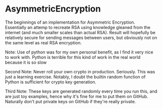 # AsymmetricEncryption

The beginnings of an implementation for Asymmetric Encryption. Essentially an attemp to recreate RSA using knowledge gleaned from the internet (and much smaller scales than actual RSA). Result will hopefully be relatively secure for sending messages between users, but obviously not on the same level as real RSA encryption.

Note: Use of python was for my own personal benefit, as I find it very nice to work with. Python is terrible for this kind of work in the real world because it is so slow

Second Note: Never roll your own crypto in production. Seriously. This was just a learning exercise. Notably, I doubt the builtin random function of Python is sufficient for crypto key generation.  

Third Note: These keys are generated randomly every time you run this, and are just toy examples, hence why it's fine for me to put them on GitHub. Naturally don't put private keys on GitHub if they're really private. 
